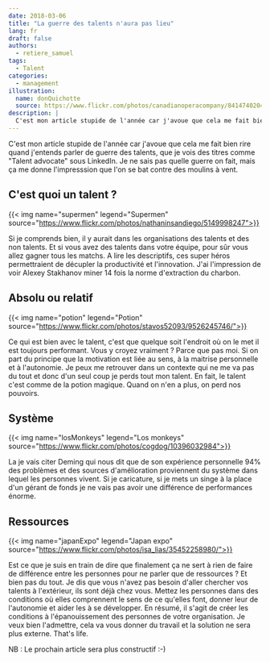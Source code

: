 ```yaml
---
date: 2018-03-06
title: "La guerre des talents n'aura pas lieu"
lang: fr
draft: false
authors:
  - retiere_samuel
tags:
  - Talent
categories:
  - management
illustration:
  name: donQuichotte
  source: https://www.flickr.com/photos/canadianoperacompany/8414740204/
description: |
  C'est mon article stupide de l'année car j'avoue que cela me fait bien rire quand j'entends parler de guerre des talents, que je vois des titres comme "Talent advocate" sous LinkedIn. Je ne sais pas quelle guerre on fait, mais ça me donne l'impresssion que l'on se bat contre des moulins à vent.
---
```


C'est mon article stupide de l'année car j'avoue que cela me fait bien rire quand j'entends parler de guerre des talents, que je vois des titres comme "Talent advocate" sous LinkedIn. Je ne sais pas quelle guerre on fait, mais ça me donne l'impresssion que l'on se bat contre des moulins à vent.

## C'est quoi un talent ?

{{< img name="supermen" legend="Supermen" source="https://www.flickr.com/photos/nathaninsandiego/5149998247">}}

Si je comprends bien, il y aurait dans les organisations des talents et des non talents. Et si vous avez des talents dans votre équipe, pour sûr vous allez gagner tous les matchs. A lire les descriptifs, ces super héros permettraient de décupler la productivité et l'innovation. J'ai l'impression de voir Alexey Stakhanov miner 14 fois la norme d'extraction du charbon.

## Absolu ou relatif

{{< img name="potion" legend="Potion" source="https://www.flickr.com/photos/stavos52093/9526245746/">}}

Ce qui est bien avec le talent, c'est que quelque soit l'endroit où on le met il est toujours performant. Vous y croyez vraiment ? Parce que pas moi. Si on part du principe que la motivation est liée au sens, à la maitrise personnelle et à l'autonomie. Je peux me retrouver dans un contexte qui ne me va pas du tout et donc d'un seul coup je perds tout mon talent. En fait, le talent c'est comme de la potion magique. Quand on n'en a plus, on perd nos pouvoirs.

## Système

{{< img name="losMonkeys" legend="Los monkeys" source="https://www.flickr.com/photos/cogdog/10396032984">}}

La je vais citer Deming qui nous dit que de son expérience personnelle 94% des problèmes et des sources d'amélioration proviennent du système dans lequel les personnes vivent. Si je caricature, si je mets un singe à la place d'un gérant de fonds je ne vais pas avoir une différence de performances énorme.

## Ressources

{{< img name="japanExpo" legend="Japan expo" source="https://www.flickr.com/photos/isa_lias/35452258980/">}}

Est ce que je suis en train de dire que finalement ça ne sert à rien de faire de différence entre les personnes pour ne parler que de ressources ? Et bien pas du tout. Je dis que vous n'avez pas besoin d'aller chercher vos talents à l'extérieur, ils sont déjà chez vous. Mettez les personnes dans des conditions où elles comprennent le sens de ce qu'elles font, donner leur de l'autonomie et aider les à se développer. En résumé, il s'agit de créer les conditions à l'épanouissement des personnes de votre organisation. Je veux bien l'admettre, cela va vous donner du travail et la solution ne sera plus externe. That's life.

NB : Le prochain article sera plus constructif :-)